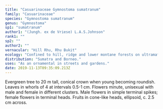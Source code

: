 ```yaml
---
title: "Casuarinaceae Gymnostoma sumatranum"
family: "Casuarinaceae"
species: "Gymnostoma sumatranum"
genus: "Gymnostoma"
sp1: "sumatranum"
author1: "(Jungh. ex de Vriese) L.A.S.Johnson"
rank1: ""
sp2: ""
author2: ""
vernacular: "Hill Rhu, Rhu Bukit"
ecology: "Confined to hill, ridge and lower montane forests on ultramafic soils and heath vegetation on sandstone."
distribution: "Sumatra and Borneo."
uses: "As an ornamental in streets and gardens."
date: 2019-11-13T09:35:09.213Z
---
```

Evergreen tree to 20 m tall, conical crown when young becoming roundish. Leaves in whorls of 4 at intervals 0.5-1 cm. Flowers minute, unisexual with male and female in different clusters. Male flowers in simple terminal spikes; female flowers in terminal heads. Fruits in cone-like heads, ellipsoid, c. 2.5 cm across.